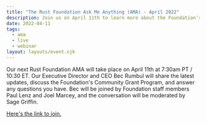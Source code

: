 ```yaml
---
title: "The Rust Foundation Ask Me Anything (AMA) - April 2022"
description: Join us on April 11th to learn more about the Foundation's Community Grants Program.
date: 2022-04-11
tags:
  - ama
  - live
  - webinar
layout: layouts/event.njk
---
```


Our next Rust Foundation AMA will take place on April 11th at 7:30am PT / 10:30 ET. Our Executive Director and CEO Bec Rumbul will share the latest updates, discuss the Foundation's Community Grant Program, and answer any questions you have. Bec will be joined by Foundation staff members Paul Lenz and Joel Marcey, and the conversation will be moderated by Sage Griffin.

[Here's the link to join.](https://us06web.zoom.us/j/86938717294)

